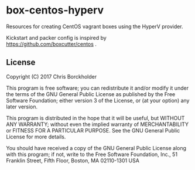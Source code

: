 box-centos-hyperv
=================

Resources for creating CentOS vagrant boxes using the HyperV provider.

Kickstart and packer config is inspired by https://github.com/boxcutter/centos .

## License

Copyright (C) 2017 Chris Borckholder

This program is free software; you can redistribute it and/or modify
it under the terms of the GNU General Public License as published by
the Free Software Foundation; either version 3 of the License, or
(at your option) any later version.

This program is distributed in the hope that it will be useful,
but WITHOUT ANY WARRANTY; without even the implied warranty of
MERCHANTABILITY or FITNESS FOR A PARTICULAR PURPOSE.  See the
GNU General Public License for more details.

You should have received a copy of the GNU General Public License
along with this program; if not, write to the Free Software Foundation,
Inc., 51 Franklin Street, Fifth Floor, Boston, MA 02110-1301  USA
